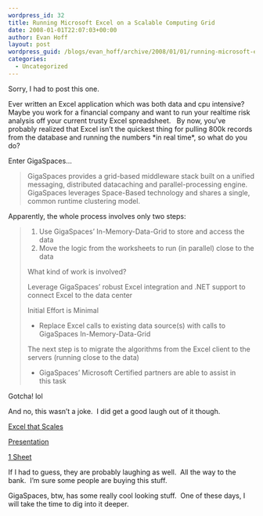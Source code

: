```yaml
---
wordpress_id: 32
title: Running Microsoft Excel on a Scalable Computing Grid
date: 2008-01-01T22:07:03+00:00
author: Evan Hoff
layout: post
wordpress_guid: /blogs/evan_hoff/archive/2008/01/01/running-microsoft-excel-on-a-scalable-computing-grid.aspx
categories:
  - Uncategorized
---
```

Sorry, I had to post this one.

Ever written an Excel application which was both data and cpu intensive?&nbsp; Maybe you work for a financial company and want to run your realtime risk analysis off your current trusty Excel spreadsheet.&nbsp;&nbsp; By now, you&#8217;ve probably realized that Excel isn&#8217;t the quickest thing for pulling 800k records from the database and running the numbers \*in real time\*, so what do you do?

Enter GigaSpaces&#8230;

> GigaSpaces provides a grid-based middleware stack built on a unified messaging, distributed datacaching and parallel-processing engine. GigaSpaces leverages Space-Based technology and shares a single, common runtime clustering model.

Apparently, the whole process involves only two steps:

>   1. Use GigaSpaces’ In-Memory-Data-Grid to store and access the data
>   2. Move the logic from the worksheets to run (in parallel) close to the data
> 
> What kind of work is involved?
> 
> Leverage GigaSpaces’ robust Excel integration and .NET support to connect Excel to the data center
> 
> Initial Effort is Minimal
> 
>   * Replace Excel calls to existing data source(s) with calls to GigaSpaces In-Memory-Data-Grid
> 
> The next step is to migrate the algorithms from the Excel client to the servers (running close to the data)
> 
>   * GigaSpaces’ Microsoft Certified partners are able to assist in  
>     this task

Gotcha! lol

And no, this wasn&#8217;t a joke.&nbsp; I did get a good laugh out of it though.

<a href="http://www.gigaspaces.com/os_papers.html#MS_GigaSpaces_Excel_That_Scales" target="_blank">Excel that Scales</a>

[Presentation](http://www.gigaspaces.com/presentations/Excel_Biz.pdf)

<a href="http://www.gigaspaces.com/presentations/MS_1_Pager.pdf" target="_blank">1 Sheet</a>

If I had to guess, they are probably laughing as well.&nbsp; All the way to the bank.&nbsp; I&#8217;m sure some people are buying this stuff.

GigaSpaces, btw, has some really cool looking stuff.&nbsp; One of these days, I will take the time to dig into it deeper.